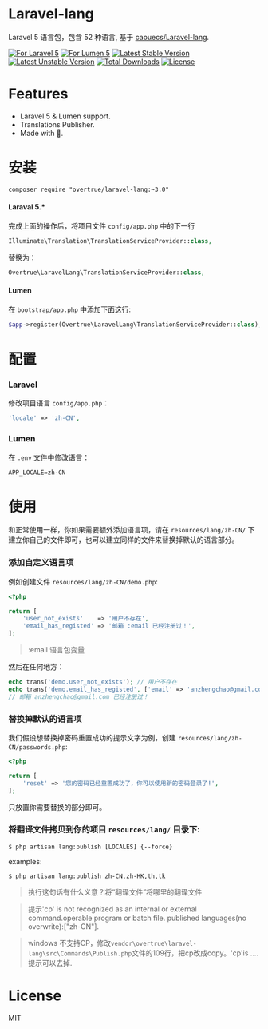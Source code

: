 # Laravel-lang

Laravel 5 语言包，包含 52 种语言, 基于 [caouecs/Laravel-lang](https://github.com/caouecs/Laravel-lang).

[![For Laravel 5][badge_laravel]][link-github-repo]
[![For Lumen 5][badge_lumen]][link-github-repo]
[![Latest Stable Version][badge_stable]][link-packagist]
[![Latest Unstable Version][badge_unstable]][link-packagist]
[![Total Downloads][badge_downloads]][link-packagist]
[![License][badge_license]][link-packagist]

# Features

- Laravel 5 & Lumen support.
- Translations Publisher.
- Made with 💖.

# 安装

```shell
composer require "overtrue/laravel-lang:~3.0"
```

#### Laraval 5.*

完成上面的操作后，将项目文件 `config/app.php` 中的下一行

```php
Illuminate\Translation\TranslationServiceProvider::class,
```

替换为：

```php
Overtrue\LaravelLang\TranslationServiceProvider::class,
```

#### Lumen

在 `bootstrap/app.php` 中添加下面这行:

```php
$app->register(Overtrue\LaravelLang\TranslationServiceProvider::class);
```

# 配置

### Laravel

修改项目语言 `config/app.php`：

```php
'locale' => 'zh-CN',
```

### Lumen

在 `.env` 文件中修改语言：
```
APP_LOCALE=zh-CN
```



# 使用

和正常使用一样，你如果需要额外添加语言项，请在 `resources/lang/zh-CN/` 下建立你自己的文件即可，也可以建立同样的文件来替换掉默认的语言部分。

### 添加自定义语言项

例如创建文件 `resources/lang/zh-CN/demo.php`:

```php
<?php

return [
    'user_not_exists'    => '用户不存在',
    'email_has_registed' => '邮箱 :email 已经注册过！',
];
```
> :email 语言包变量

然后在任何地方：

```php
echo trans('demo.user_not_exists'); // 用户不存在
echo trans('demo.email_has_registed', ['email' => 'anzhengchao@gmail.com']);
// 邮箱 anzhengchao@gmail.com 已经注册过！
```

### 替换掉默认的语言项

我们假设想替换掉密码重置成功的提示文字为例，创建 `resources/lang/zh-CN/passwords.php`:

```php
<?php

return [
    'reset' => '您的密码已经重置成功了，你可以使用新的密码登录了!',
];
```

只放置你需要替换的部分即可。


### 将翻译文件拷贝到你的项目 `resources/lang/` 目录下:

```shell
$ php artisan lang:publish [LOCALES] {--force}
```

examples:

```shell
$ php artisan lang:publish zh-CN,zh-HK,th,tk
```
> 执行这句话有什么义意？将“翻译文件”将哪里的翻译文件

> 提示'cp' is not recognized as an internal or external command.operable program or batch file.
published languages(no overwrite):["zh-CN"].

> windows 不支持CP，修改`vendor\overtrue\laravel-lang\src\Commands\Publish.php`文件的109行，把cp改成copy。'cp'is ....提示可以去掉.
# License

MIT


[badge_laravel]:      https://img.shields.io/badge/laravel-5.*-green.svg
[badge_lumen]:        https://img.shields.io/badge/lumen-5.*-green.svg
[badge_stable]:       https://img.shields.io/packagist/v/overtrue/laravel-lang.svg
[badge_unstable]:     https://img.shields.io/packagist/vpre/overtrue/laravel-lang.svg
[badge_downloads]:    https://img.shields.io/packagist/dt/overtrue/laravel-lang.svg?maxAge=2592000
[badge_license]:      https://img.shields.io/packagist/l/overtrue/laravel-lang.svg?maxAge=2592000

[link-github-repo]:   https://github.com/overtrue/laravel-lang
[link-packagist]:   https://packagist.org/packages/overtrue/laravel-lang
